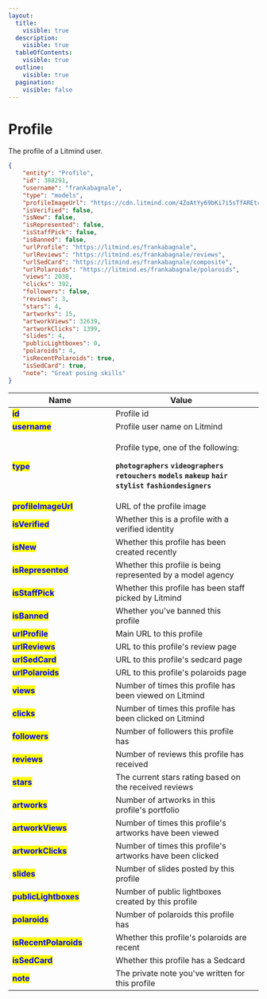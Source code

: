 ```yaml
---
layout:
  title:
    visible: true
  description:
    visible: true
  tableOfContents:
    visible: true
  outline:
    visible: true
  pagination:
    visible: false
---
```


# Profile

The profile of a Litmind user.

```json
{
    "entity": "Profile",
    "id": 388291,
    "username": "frankabagnale",
    "type": "models",
    "profileImageUrl": "https://cdn.litmind.com/4ZoAtYy69bKi7i5sTfAREtcryiPT6LGK.UserLogoSingleImage.388291.profile.jpg",
    "isVerified": false,
    "isNew": false,
    "isRepresented": false,
    "isStaffPick": false,
    "isBanned": false,
    "urlProfile": "https://litmind.es/frankabagnale",
    "urlReviews": "https://litmind.es/frankabagnale/reviews",
    "urlSedCard": "https://litmind.es/frankabagnale/composite",
    "urlPolaroids": "https://litmind.es/frankabagnale/polaroids",
    "views": 2038,
    "clicks": 392,
    "followers": false,
    "reviews": 3,
    "stars": 4,
    "artworks": 15,
    "artworkViews": 32639,
    "artworkClicks": 1399,
    "slides": 4,
    "publicLightboxes": 0,
    "polaroids": 4,
    "isRecentPolaroids": true,
    "isSedCard": true,
    "note": "Great posing skills"
}
```

<table><thead><tr><th width="192">Name</th><th>Value</th><th data-hidden></th></tr></thead><tbody><tr><td><mark style="color:blue;"><strong>id</strong></mark></td><td>Profile id</td><td></td></tr><tr><td><mark style="color:blue;"><strong>username</strong></mark></td><td>Profile user name on Litmind</td><td></td></tr><tr><td><mark style="color:blue;"><strong>type</strong></mark></td><td><p>Profile type, one of the following:</p><p><strong><code>photographers</code></strong> <strong><code>videographers</code></strong> <strong><code>retouchers</code></strong> <strong><code>models</code></strong> <strong><code>makeup</code></strong> <strong><code>hair</code></strong> <strong><code>stylist</code></strong> <strong><code>fashiondesigners</code></strong></p></td><td></td></tr><tr><td><mark style="color:blue;"><strong>profileImageUrl</strong></mark></td><td>URL of the profile image</td><td></td></tr><tr><td><mark style="color:blue;"><strong>isVerified</strong></mark></td><td>Whether this is a profile with a verified identity</td><td></td></tr><tr><td><mark style="color:blue;"><strong>isNew</strong></mark></td><td>Whether this profile has been created recently</td><td></td></tr><tr><td><mark style="color:blue;"><strong>isRepresented</strong></mark></td><td>Whether this profile is being represented by a model agency</td><td></td></tr><tr><td><mark style="color:blue;"><strong>isStaffPick</strong></mark></td><td>Whether this profile has been staff picked by Litmind</td><td></td></tr><tr><td><mark style="color:blue;"><strong>isBanned</strong></mark></td><td>Whether you've banned this profile</td><td></td></tr><tr><td><mark style="color:blue;"><strong>urlProfile</strong></mark></td><td>Main URL to this profile</td><td></td></tr><tr><td><mark style="color:blue;"><strong>urlReviews</strong></mark></td><td>URL to this profile's review page</td><td></td></tr><tr><td><mark style="color:blue;"><strong>urlSedCard</strong></mark></td><td>URL to this profile's sedcard page</td><td></td></tr><tr><td><mark style="color:blue;"><strong>urlPolaroids</strong></mark></td><td>URL to this profile's polaroids page</td><td></td></tr><tr><td><mark style="color:blue;"><strong>views</strong></mark></td><td>Number of times this profile has been viewed on Litmind</td><td></td></tr><tr><td><mark style="color:blue;"><strong>clicks</strong></mark></td><td>Number of times this profile has been clicked on Litmind</td><td></td></tr><tr><td><mark style="color:blue;"><strong>followers</strong></mark></td><td>Number of followers this profile has</td><td></td></tr><tr><td><mark style="color:blue;"><strong>reviews</strong></mark></td><td>Number of reviews this profile has received</td><td></td></tr><tr><td><mark style="color:blue;"><strong>stars</strong></mark></td><td>The current stars rating based on the received reviews</td><td></td></tr><tr><td><mark style="color:blue;"><strong>artworks</strong></mark></td><td>Number of artworks in this profile's portfolio</td><td></td></tr><tr><td><mark style="color:blue;"><strong>artworkViews</strong></mark></td><td>Number of times this profile's artworks have been viewed</td><td></td></tr><tr><td><mark style="color:blue;"><strong>artworkClicks</strong></mark></td><td>Number of times this profile's artworks have been clicked</td><td></td></tr><tr><td><mark style="color:blue;"><strong>slides</strong></mark></td><td>Number of slides posted by this profile</td><td></td></tr><tr><td><mark style="color:blue;"><strong>publicLightboxes</strong></mark></td><td>Number of public lightboxes created by this profile</td><td></td></tr><tr><td><mark style="color:blue;"><strong>polaroids</strong></mark></td><td>Number of polaroids this profile has</td><td></td></tr><tr><td><mark style="color:blue;"><strong>isRecentPolaroids</strong></mark></td><td>Whether this profile's polaroids are recent</td><td></td></tr><tr><td><mark style="color:blue;"><strong>isSedCard</strong></mark></td><td>Whether this profile has a Sedcard</td><td></td></tr><tr><td><mark style="color:blue;"><strong>note</strong></mark></td><td>The private note you've written for this profile</td><td></td></tr></tbody></table>
